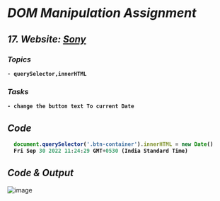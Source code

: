 # _DOM Manipulation Assignment_


## _17. Website: [Sony](https://www.sony.co.in/electronics/televisions/a80k-a83k-a84k-series)_

<b>

### _Topics_
    - querySelector,innerHTML

### _Tasks_
    - change the button text To current Date

## _Code_
 
```javascript
  document.querySelector('.btn-container').innerHTML = new Date()
  Fri Sep 30 2022 11:24:29 GMT+0530 (India Standard Time)
```

</b> 

## _Code & Output_
![image](https://user-images.githubusercontent.com/91872149/193200236-67bf09f9-b32b-400e-a2e5-2d2169a375e4.png)

